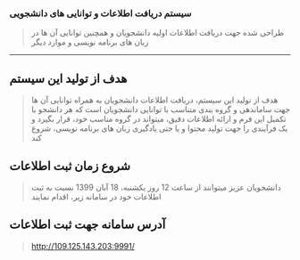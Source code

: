 ### سیستم دریافت اطلاعات و توانایی های دانشجویی
> طراحی شده جهت دریافت اطلاعات اولیه دانشجویان و همچنین توانایی آن ها در زبان های برنامه نویسی و موارد دیگر
---

## هدف از تولید این سیستم
> هدف از تولید این سیستم، دریافت اطلاعات دانشجویان به همراه توانایی آن ها جهت ساماندهی و گروه بندی متناسب با توانایی دانشجویان است که هر دانشجو با تکمیل این فرم و ارائه اطلاعات دقیق، میتواند در گروه مناسب خود، قرار بگیرد و یک فرآیندی را جهت تولید محتوا و یا حتی یادگیری زبان های برنامه نویسی، شروع کند

## شروع زمان ثبت اطلاعات
> دانشجویان عزیز میتوانند از ساعت 12 روز یکشنبه، 18 آبان 1399 نسبت به ثبت اطلاعات خود در سامانه زیر، اقدام نمایند

## آدرس سامانه جهت ثبت اطلاعات
> http://109.125.143.203:9991/

